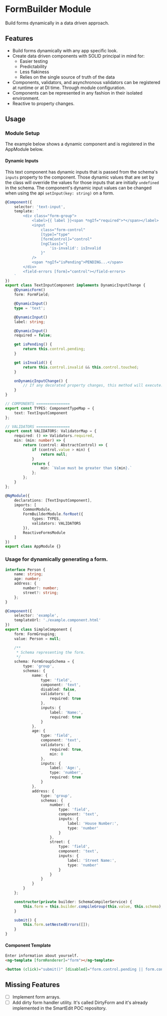 # FormBuilder Module

Build forms dynamically in a data driven approach.

## Features

-   Build forms dynamically with any app specific look.
-   Create data driven components with SOLID principal in mind for:
    -   Easier testing
    -   Predictability
    -   Less flakiness
    -   Relies on the single source of truth of the data
-   Components, validators, and asynchronous validators can be registered at runtime or at DI time.
    Through module configuration.
-   Components can be represented in any fashion in their isolated environment.
-   Reactive to property changes.

## Usage

### Module Setup

The example below shows a dynamic component and is registered in the AppModule below.

#### Dynamic Inputs

This text component has dynamic inputs that is passed from the schema's `inputs` property to the component.
Those dynamic values that are set by the class will override the values for those inputs that are
initially `undefined` in the schema. The component's dynamic input values can be changed when
using the api `setInput(key: string)` on a form.

```typescript
@Component({
    selector: 'text-input',
    template: `
        <div class="form-group">
            <label>{{ label }}<span *ngIf="required">*</span></label>
            <input
                class="form-control"
                [type]="type"
                [formControl]="control"
                [ngClass]="{
                    'is-invalid': isInvalid
                }"
            />
            <span *ngIf="isPending">PENDING...</span>
        </div>
        <field-errors [form]="control"></field-errors>
    `
})
export class TextInputComponent implements DynamicInputChange {
    @DynamicForm()
    form: FormField;

    @DynamicInput()
    type = 'text';

    @DynamicInput()
    label: string;

    @DynamicInput()
    required = false;

    get isPending() {
        return this.control.pending;
    }

    get isInvalid() {
        return this.control.invalid && this.control.touched;
    }

    onDynamicInputChange() {
        // If any decorated property changes, this method will execute.
    }
}

// COMPONENTS ===============
export const TYPES: ComponentTypeMap = {
    text: TextInputComponent
};

// VALIDATORS ===============
export const VALIDATORS: ValidatorMap = {
    required: () => Validators.required,
    min: (min: number) => {
        return (control: AbstractControl) => {
            if (control.value > min) {
                return null;
            }
            return {
                min: `Value must be greater than ${min}.`
            };
        };
    }
};

@NgModule({
    declarations: [TextInputComponent],
    imports: [
        CommonModule,
        FormBuilderModule.forRoot({
            types: TYPES,
            validators: VALIDATORS
        }),
        ReactiveFormsModule
    ]
})
export class AppModule {}
```

### Usage for dynamically generating a form.

```typescript
interface Person {
    name: string;
    age: number;
    address: {
        number?: number;
        street?: string;
    };
}

@Component({
    selector: 'example',
    templateUrl: './example.component.html'
})
export class SimpleComponent {
    form: FormGrouping;
    value: Person = null;

    /**
     * Schema representing the form.
     */
    schema: FormGroupSchema = {
        type: 'group',
        schemas: {
            name: {
                type: 'field',
                component: 'text',
                disabled: false,
                validators: {
                    required: true
                },
                inputs: {
                    label: 'Name:',
                    required: true
                }
            },
            age: {
                type: 'field',
                component: 'text',
                validators: {
                    required: true,
                    min: 0
                },
                inputs: {
                    label: 'Age:',
                    type: 'number',
                    required: true
                }
            },
            address: {
                type: 'group',
                schemas: {
                    number: {
                        type: 'field',
                        component: 'text',
                        inputs: {
                            label: 'House Number:',
                            type: 'number'
                        }
                    },
                    street: {
                        type: 'field',
                        component: 'text',
                        inputs: {
                            label: 'Street Name:',
                            type: 'number'
                        }
                    }
                }
            }
        }
    };

    constructor(private builder: SchemaCompilerService) {
        this.form = this.builder.compileGroup(this.value, this.schema);
    }

    submit() {
        this.form.setNestedErrors([]);
    }
}
```

#### Component Template

```html
Enter information about yourself.
<ng-template [formRenderer]="form"></ng-template>

<button (click)="submit()" [disabled]="form.control.pending || form.control.invalid">Submit</button>
```

## Missing Features

-   [ ] Implement form arrays.
-   [ ] Add dirty form handler utility. It's called DirtyForm and it's already implemented in the SmartEdit POC repository.

